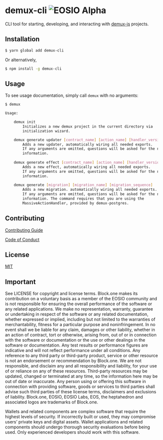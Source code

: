 # demux-cli ![EOSIO Alpha](https://img.shields.io/badge/EOSIO-Alpha-blue.svg)

CLI tool for starting, developing, and interacting with [demux-js](https://github.com/EOSIO/demux-js) projects.

## Installation

```bash
$ yarn global add demux-cli
```   
Or alternatively,
```bash
$ npm install -g demux-cli
```

## Usage

To see usage documentation, simply call `demux` with no arguments:
```bash
$ demux

Usage:

    demux init
        Initializes a new demux project in the current directory via
        initialization wizard. 

    demux generate updater [contract_name] [action_name] [handler_version]
        Adds a new updater, automatically wiring all needed exports.
        If any arguments are omitted, questions will be asked for the needed
        information.
        
    demux generate effect [contract_name] [action_name] [handler_version]
        Adds a new effect, automatically wiring all needed exports.
        If any arguments are omitted, questions will be asked for the needed
        information.
        
    demux generate [migration] [migration_name] [migration_sequence]
        Adds a new migration. automatically wiring all needed exports.
        If any arguments are omitted, questions will be asked for the needed
        information. The command requires that you are using the
        MassiveActionHandler, provided by demux-postgres.
```

## Contributing

[Contributing Guide](./CONTRIBUTING.md)

[Code of Conduct](./CONTRIBUTING.md#conduct)

## License

[MIT](./LICENSE)

## Important

See LICENSE for copyright and license terms.  Block.one makes its contribution on a voluntary basis as a member of the EOSIO community and is not responsible for ensuring the overall performance of the software or any related applications.  We make no representation, warranty, guarantee or undertaking in respect of the software or any related documentation, whether expressed or implied, including but not limited to the warranties of merchantability, fitness for a particular purpose and noninfringement. In no event shall we be liable for any claim, damages or other liability, whether in an action of contract, tort or otherwise, arising from, out of or in connection with the software or documentation or the use or other dealings in the software or documentation. Any test results or performance figures are indicative and will not reflect performance under all conditions.  Any reference to any third party or third-party product, service or other resource is not an endorsement or recommendation by Block.one.  We are not responsible, and disclaim any and all responsibility and liability, for your use of or reliance on any of these resources. Third-party resources may be updated, changed or terminated at any time, so the information here may be out of date or inaccurate.  Any person using or offering this software in connection with providing software, goods or services to third parties shall advise such third parties of these license terms, disclaimers and exclusions of liability.  Block.one, EOSIO, EOSIO Labs, EOS, the heptahedron and associated logos are trademarks of Block.one.

Wallets and related components are complex software that require the highest levels of security.  If incorrectly built or used, they may compromise users’ private keys and digital assets. Wallet applications and related components should undergo thorough security evaluations before being used.  Only experienced developers should work with this software.
